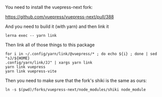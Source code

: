 You need to install the vuepress-next fork:

https://github.com/vuepress/vuepress-next/pull/388

And you need to build it (with yarn) and then link it

```
lerna exec -- yarn link
```

Then link all of those things to this package

```
for i in ~/.config/yarn/link/@vuepress/* ; do echo ${i} ; done | sed "sJ/${HOME}
.config/yarn/link/JJ" | xargs yarn link
yarn link vuepress
yarn link vuepress-vite
```

Then you need to make sure that the fork's shiki is the same as ours:

```
ln -s $(pwd)/forks/vuepress-next/node_modules/shiki node_module
```
